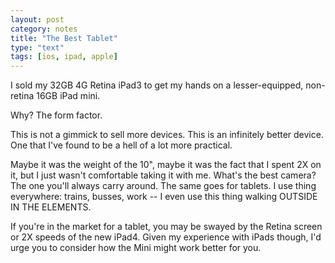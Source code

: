 ```yaml
---
layout: post
category: notes
title: "The Best Tablet"
type: "text"
tags: [ios, ipad, apple]
---
```

I sold my 32GB 4G Retina iPad3 to get my hands on a lesser-equipped, non-retina 16GB iPad mini.

Why? The form factor.

This is not a gimmick to sell more devices. This is an infinitely better device. One that I've found to be a hell of a lot more practical.

Maybe it was the weight of the 10", maybe it was the fact that I spent 2X on it, but I just wasn't comfortable taking it with me. What's the best camera? The one you'll always carry around. The same goes for tablets. I use thing everywhere: trains, busses, work -- I even use this thing walking OUTSIDE IN THE ELEMENTS.

If you're in the market for a tablet, you may be swayed by the Retina screen or 2X speeds of the new iPad4. Given my experience with iPads though, I'd urge you to consider how the Mini might work better for you.